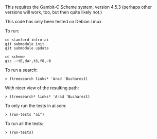 This requires the Gambit-C Scheme system, version 4.5.3 (perhaps other
versions will work, too, but then quite likely not.)

This code has only been tested on Debian Linux.

To run:

    cd stanford-intro-ai
    git submodule init
    git submodule update

    cd scheme
    gsc -:tE,dar,t8,f8,-8

To run a search:

    > (treesearch links* 'Arad 'Bucharest)

With nicer view of the resulting path:

    > (treesearch* links* 'Arad 'Bucharest)

To only run the tests in ai.scm:

    > (run-tests "ai")

To run all the tests:

    > (run-tests)

